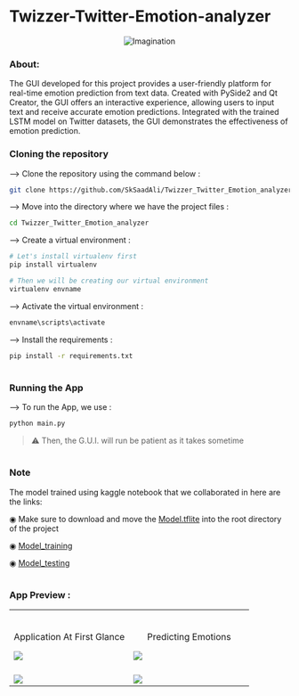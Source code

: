 # Twizzer-Twitter-Emotion-analyzer
<div align="center">
<img align="center" src="https://raw.github.com/SkSaadAli/Twizzer_Twitter_Emotion_analyzer/main/ScreenShots/Tz_logo.png?sanitize=true" alt="Imagination">

</div>

### About:
The GUI developed for this project provides a user-friendly platform for real-time emotion prediction from text data. Created with PySide2 and Qt Creator, the GUI offers an interactive experience, allowing users to input text and receive accurate emotion predictions. Integrated with the trained LSTM model on Twitter datasets, the GUI demonstrates the effectiveness of emotion prediction.
  
    
### Cloning the repository

--> Clone the repository using the command below :
```bash
git clone https://github.com/SkSaadAli/Twizzer_Twitter_Emotion_analyzer.git

```

--> Move into the directory where we have the project files : 
```bash
cd Twizzer_Twitter_Emotion_analyzer


```

--> Create a virtual environment :
```bash
# Let's install virtualenv first
pip install virtualenv

# Then we will be creating our virtual environment
virtualenv envname

```

--> Activate the virtual environment :
```bash
envname\scripts\activate

```

--> Install the requirements :
```bash
pip install -r requirements.txt

```

#

### Running the App

--> To run the App, we use :
```bash
python main.py

```

> ⚠ Then, the G.U.I. will run be patient as it takes sometime

#

### Note

The model trained using kaggle notebook that we collaborated in here are the links:  

◉ Make sure to download and move the [Model.tflite](https://www.kaggle.com/datasets/shaikhsaadali/lstm-model-pickle?select=model.tflite) into the root directory of the project  
  
◉ [Model_training](https://www.kaggle.com/code/shaikhsaadali/final-major)  
  
◉ [Model_testing](https://www.kaggle.com/code/shaikhsaadali/model-tester)



#

### App Preview :

<table width="100%"> 
<tr>
<td width="50%">      
&nbsp; 
<br>
<p align="center">
  Application At First Glance
</p>
<img src="https://raw.github.com/SkSaadAli/Twizzer_Twitter_Emotion_analyzer/main/ScreenShots/first_page.PNG?sanitize=true" >
</td> 
<td width="50%">
<br>
<p align="center">
  Predicting Emotions
</p>
<img src="https://raw.github.com/SkSaadAli/Twizzer_Twitter_Emotion_analyzer/main/ScreenShots/output1.PNG?sanitize=true" >  
</td>

<tr>
<td width="50%">      
&nbsp; 
<br>

<img src="https://raw.github.com/SkSaadAli/Twizzer_Twitter_Emotion_analyzer/main/ScreenShots/output3.PNG?sanitize=true" >
</td> 
<td width="50%">
<br>

<img src="https://raw.github.com/SkSaadAli/Twizzer_Twitter_Emotion_analyzer/main/ScreenShots/output4.PNG?sanitize=true" >  
</td>
  
  

